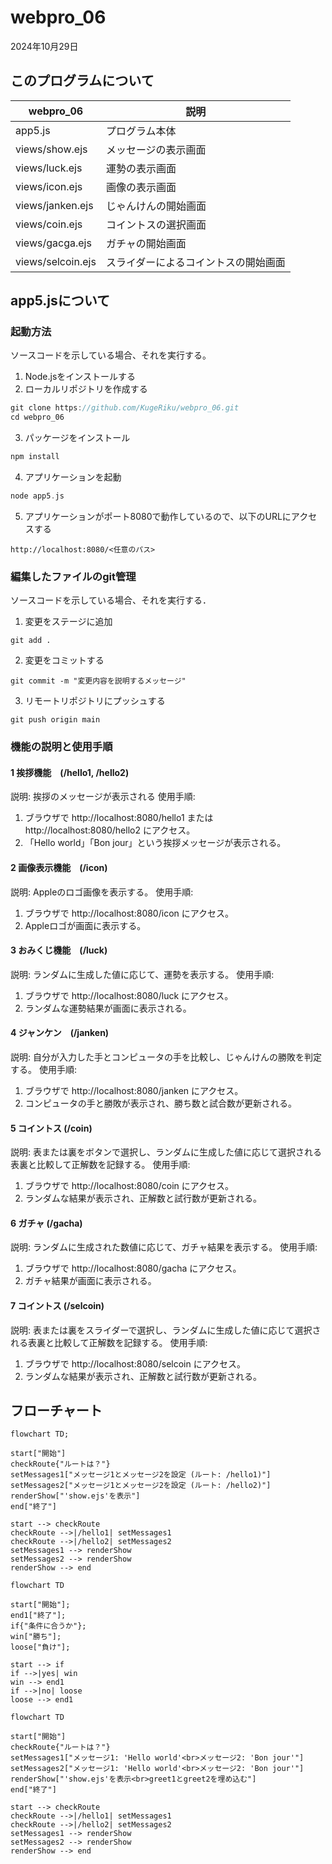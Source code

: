 # webpro_06
2024年10月29日
## このプログラムについて
webpro_06 | 説明
-|-
app5.js | プログラム本体
views/show.ejs | メッセージの表示画面
views/luck.ejs | 運勢の表示画面
views/icon.ejs | 画像の表示画面
views/janken.ejs | じゃんけんの開始画面
views/coin.ejs | コイントスの選択画面
views/gacga.ejs | ガチャの開始画面
views/selcoin.ejs | スライダーによるコイントスの開始画面

## app5.jsについて

###  起動方法
ソースコードを示している場合、それを実行する。
1. Node.jsをインストールする
1. ローカルリポジトリを作成する
```c
git clone https://github.com/KugeRiku/webpro_06.git
cd webpro_06
```
3. パッケージをインストール
```c
npm install
```
4. アプリケーションを起動
```c
node app5.js
```
5. アプリケーションがポート8080で動作しているので、以下のURLにアクセスする
```
http://localhost:8080/<任意のパス>
```

### 編集したファイルのgit管理
ソースコードを示している場合、それを実行する．
1. 変更をステージに追加
```
git add .
```
2. 変更をコミットする
```
git commit -m "変更内容を説明するメッセージ"
```
3. リモートリポジトリにプッシュする
```
git push origin main
```

### 機能の説明と使用手順
#### 1 挨拶機能　(/hello1, /hello2)
説明: 挨拶のメッセージが表示される
使用手順: 
1. ブラウザで http://localhost:8080/hello1 または http://localhost:8080/hello2 にアクセス。
1. 「Hello world」「Bon jour」という挨拶メッセージが表示される。

#### 2 画像表示機能　(/icon)
説明: Appleのロゴ画像を表示する。
使用手順: 
1. ブラウザで http://localhost:8080/icon にアクセス。
1. Appleロゴが画面に表示する。

#### 3 おみくじ機能　(/luck)
説明: ランダムに生成した値に応じて、運勢を表示する。
使用手順: 
1. ブラウザで http://localhost:8080/luck にアクセス。
1. ランダムな運勢結果が画面に表示される。

#### 4 ジャンケン　(/janken)
説明: 自分が入力した手とコンピュータの手を比較し、じゃんけんの勝敗を判定する。
使用手順: 
1. ブラウザで http://localhost:8080/janken にアクセス。
1. コンピュータの手と勝敗が表示され、勝ち数と試合数が更新される。

#### 5 コイントス (/coin)
説明: 表または裏をボタンで選択し、ランダムに生成した値に応じて選択される表裏と比較して正解数を記録する。
使用手順: 
1. ブラウザで http://localhost:8080/coin にアクセス。
1. ランダムな結果が表示され、正解数と試行数が更新される。

#### 6 ガチャ (/gacha)
説明: ランダムに生成された数値に応じて、ガチャ結果を表示する。
使用手順: 
1. ブラウザで http://localhost:8080/gacha にアクセス。
1. ガチャ結果が画面に表示される。

#### 7 コイントス (/selcoin)
説明: 表または裏をスライダーで選択し、ランダムに生成した値に応じて選択される表裏と比較して正解数を記録する。
使用手順: 
1. ブラウザで http://localhost:8080/selcoin にアクセス。
1. ランダムな結果が表示され、正解数と試行数が更新される。


## フローチャート
```mermaid
flowchart TD;

start["開始"]
checkRoute{"ルートは？"}
setMessages1["メッセージ1とメッセージ2を設定 (ルート: /hello1)"]
setMessages2["メッセージ1とメッセージ2を設定 (ルート: /hello2)"]
renderShow["'show.ejs'を表示"]
end["終了"]

start --> checkRoute
checkRoute -->|/hello1| setMessages1
checkRoute -->|/hello2| setMessages2
setMessages1 --> renderShow
setMessages2 --> renderShow
renderShow --> end
```

```mermaid
flowchart TD

start["開始"];
end1["終了"];
if{"条件に合うか"};
win["勝ち"];
loose["負け"];

start --> if
if -->|yes| win
win --> end1
if -->|no| loose
loose --> end1
```
```
flowchart TD

start["開始"]
checkRoute{"ルートは？"}
setMessages1["メッセージ1: 'Hello world'<br>メッセージ2: 'Bon jour'"]
setMessages2["メッセージ1: 'Hello world'<br>メッセージ2: 'Bon jour'"]
renderShow["'show.ejs'を表示<br>greet1とgreet2を埋め込む"]
end["終了"]

start --> checkRoute
checkRoute -->|/hello1| setMessages1
checkRoute -->|/hello2| setMessages2
setMessages1 --> renderShow
setMessages2 --> renderShow
renderShow --> end
```